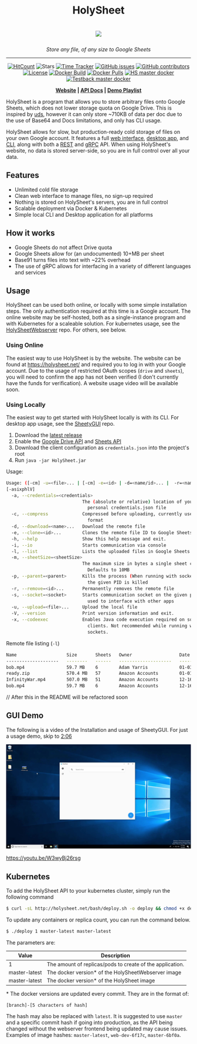 <h1 align="center">
    <p>HolySheet</p>
    <img src="https://holysheet.net/logos/holysheet-256.png">
</h1>
<p align="center"><i>Store any file, of any size to Google Sheets</i></p>
<hr><p align="center">
  <a href="http://hits.dwyl.io/HolySheet/HolySheet"><img alt="HitCount" src="http://hits.dwyl.io/HolySheet/HolySheet.svg" /></a>
  <img alt="Stars" src="https://img.shields.io/github/stars/HolySheet/HolySheet.svg?label=Stars&style=flat" />
  <a href="https://wakatime.com/badge/github/HolySheet/HolySheet"><img alt="Time Tracker" src="https://wakatime.com/badge/github/HolySheet/HolySheet.svg"/></a>
  <a href="https://github.com/HolySheet/HolySheet/issues"><img alt="GitHub issues" src="https://img.shields.io/github/issues/HolySheet/HolySheet.svg"/></a>
  <a href="https://github.com/HolySheet/HolySheet/graphs/contributors"><img alt="GitHub contributors" src="https://img.shields.io/github/contributors/HolySheet/HolySheet"></a>
  <a href="https://github.com/HolySheet/HolySheet/blob/master/LICENSE.txt"><img src="https://img.shields.io/github/license/HolySheet/HolySheet.svg" alt="License"/></a>
  <a href="https://github.com/HolySheet/HolySheet/actions?query=workflow%3A%22Docker+Build%22"><img src="https://github.com/HolySheet/HolySheetWebserver/workflows/Docker%20Build/badge.svg" alt="Docker Build"/></a>
  <a href="https://hub.docker.com/layers/rubbaboy/hs"><img src="https://img.shields.io/docker/pulls/rubbaboy/testback" alt="Docker Pulls"/></a>
  <a href="https://hub.docker.com/repository/docker/rubbaboy/hs"><img src="https://runkit.io/rubbaboy/byob/branches/master/HolySheet/HolySheet/hs" alt="HS master docker"/></a>
  <a href="https://hub.docker.com/repository/docker/rubbaboy/testback"><img src="https://runkit.io/rubbaboy/byob/branches/master/HolySheet/HolySheetWebserver/testback" alt="Testback master docker"/></a>
<p align="center">
  <b>
    <a href="https://holysheet.net/">Website</a> |
    <a href="https://docs.holysheet.net/">API Docs</a> |
    <a href="https://www.youtube.com/watch?v=eyH4aXlB1Js">Demo Playlist</a> 
  </b>
</p>


HolySheet is a program that allows you to store arbitrary files onto Google Sheets, which does not lower storage quota on Google Drive. This is inspired by [uds](https://github.com/stewartmcgown/uds), however it can only store ~710KB of data per doc due to the use of Base64 and Docs limitations, and only has CLI usage.

HolySheet allows for slow, but production-ready cold storage of files on your own Google account. It features a full [web interface](https://github.com/HolySheet/HolySheetWeb), [desktop app](https://github.com/HolySheet/SheetyGUI), and [CLI](https://github.com/HolySheet/HolySheet), along with both a [REST](https://github.com/HolySheet/HolySheetWebserver) and [gRPC](https://github.com/HolySheet/HolySheet/blob/master/src/main/proto/holysheet_service.proto#L154) API. When using HolySheet's website, no data is stored server-side, so you are in full control over all your data.

## Features

- Unlimited cold file storage
- Clean web interface to manage files, no sign-up required
- Nothing is stored on HolySheet's servers, you are in full control
- Scalable deployment via Docker & Kubernetes
- Simple local CLI and Desktop application for all platforms

## How it works

- Google Sheets do not affect Drive quota
- Google Sheets allow for (an undocumented) 10+MB per sheet
- Base91 turns files into text with ~22% overhead
- The use of gRPC allows for interfacing in a variety of different languages and services

## Usage

HolySheet can be used both online, or locally with some simple installation steps. The only authentication required at this time is a Google account. The online website may be self-hosted, both as a single-instance program and with Kubernetes for a scaleable solution. For kubernetes usage, see the [HolySheetWebserver](https://github.com/HolySheet/HolySheetWebserver) repo. For others, see below.

### Using Online

The easiest way to use HolySheet is by the website. The website can be found at https://holysheet.net/ and required you to log in with your Google account. Due to the usage of restricted OAuth scopes (`drive` and `sheets`), you will need to confirm the app has not been verified (I don't currently have the funds for verification). A website usage video will be available soon.

### Using Locally

The easiest way to get started with HolySheet locally is with its CLI. For desktop app usage, see the [SheetyGUI](https://github.com/HolySheet/SheetyGUI) repo.

1. Download the [latest release](https://github.com/HolySheet/HolySheet/releases)
2. Enable the [Google Drive API](https://developers.google.com/drive/api/v3/quickstart/java) and [Sheets API](https://developers.google.com/sheets/api/quickstart/java)
3. Download the client configuration as `credentials.json` into the project's root
4. Run `java -jar HolySheet.jar`

Usage:

```bash
Usage: ([-cm] -u=<file>... | [-cm] -e=<id> | -d=<name/id>... |  -r=<name/id>...)
[-asixphlV]
  -a, --credentials=<credentials>
                             The (absolute or relative) location of your
                               personal credentials.json file
  -c, --compress             Compressed before uploading, currently uses Zip
                               format
  -d, --download=<name>...   Download the remote file
  -e, --clone=<id>...        Clones the remote file ID to Google Sheets
  -h, --help                 Show this help message and exit.
  -i, --io                   Starts communication via console
  -l, --list                 Lists the uploaded files in Google Sheets
  -m, --sheetSize=<sheetSize>
                             The maximum size in bytes a single sheet can be.
                               Defaults to 10MB
  -p, --parent=<parent>      Kills the process (When running with socket) when
                               the given PID is killed
  -r, --remove=<id>...       Permanently removes the remote file
  -s, --socket=<socket>      Starts communication socket on the given port,
                               used to interface with other apps
  -u, --upload=<file>...     Upload the local file
  -V, --version              Print version information and exit.
  -x, --codeexec             Enables Java code execution required on some
                               clients. Not recommended while running with
                               sockets.
```



Remote file listing (`-l`)

```bash
Name                   Size       Sheets   Owner                  Date         Id
--------------------   --------   ------   --------------------   ----------   ---------------------------------
bob.mp4                59.7 MB    6        Adam Yarris            01-03-2020   16dHIeHW82BYgBgfMlp3SQ8D1rhRmRO0F
ready.zip              570.4 MB   57       Amazon Accounts        01-01-2020   1qYoOYBXeWoRe71-cSxgNPiFrkoxIFwS9
InfinityWar.mp4        507.0 MB   51       Amazon Accounts        12-16-2019   1Yb1djf22hLGv0DyvZu4MLkczap-k-qZC
bob.mp4                59.7 MB    6        Amazon Accounts        12-16-2019   1z9YXGpE5wufpDswqTzuJx5AbIST9wIrZ
```

// After this in the README will be refactored soon

## GUI Demo

The following is a video of the Installation and usage of SheetyGUI. For just a usage demo, skip to [2:06](https://youtu.be/W3wyBj26rsg?t=126)

[![HolySheet Installation/Demo](screenshots/Thumbnail.png)](https://youtu.be/W3wyBj26rsg)

https://youtu.be/W3wyBj26rsg

## Kubernetes

To add the HolySheet API to your kubernetes cluster, simply run the following command

```bash
$ curl -sL http://holysheet.net/bash/deploy.sh -o deploy && chmod +x deploy && ./deploy 1 master-latest master-latest
```

To update any containers or replica count, you can run the command below.

```bash
$ ./deploy 1 master-latest master-latest
```



 The parameters are:

| Value         | Description                                               |
| ------------- | --------------------------------------------------------- |
| 1             | The amount of replicas/pods to create of the application. |
| master-latest | The docker version* of the HolySheetWebserver image       |
| master-latest | The docker version* of the HolySheet image                |

\* The docker versions are updated every commit. They are in the format of:

```
[branch]-[5 characters of hash]
```

The hash may also be replaced with `latest`. It is suggested to use `master` and a specific commit hash if going into production, as the API being changed without the webserver frontend being updated may cause issues. Examples of image hashes: `master-latest`, `web-dev-6f17c`, `master-6bf0a`.

